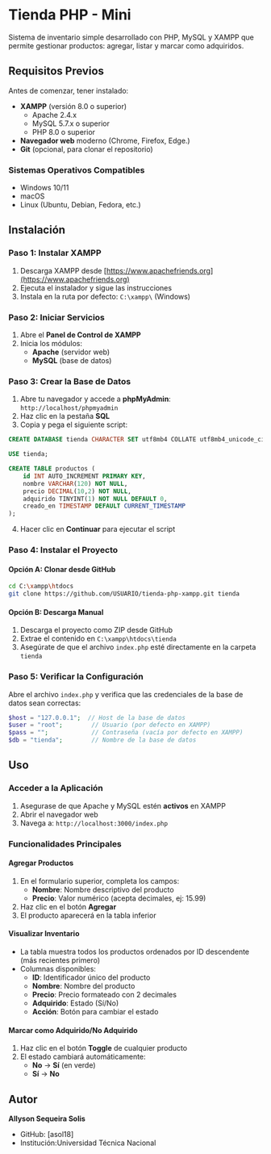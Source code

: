 # Tienda PHP - Mini 
Sistema de inventario simple desarrollado con PHP, MySQL y XAMPP que permite gestionar productos: agregar, listar y marcar como adquiridos.
## Requisitos Previos
Antes de comenzar, tener instalado:
- **XAMPP** (versión 8.0 o superior)
  - Apache 2.4.x
  - MySQL 5.7.x o superior
  - PHP 8.0 o superior
- **Navegador web** moderno (Chrome, Firefox, Edge.)
- **Git** (opcional, para clonar el repositorio)
### Sistemas Operativos Compatibles
- Windows 10/11
- macOS
- Linux (Ubuntu, Debian, Fedora, etc.)

##  Instalación
### Paso 1: Instalar XAMPP
1. Descarga XAMPP desde [https://www.apachefriends.org](https://www.apachefriends.org)
2. Ejecuta el instalador y sigue las instrucciones
3. Instala en la ruta por defecto: `C:\xampp\` (Windows) 
### Paso 2: Iniciar Servicios
1. Abre el **Panel de Control de XAMPP**
2. Inicia los módulos:
   -  **Apache** (servidor web)
   -  **MySQL** (base de datos)
### Paso 3: Crear la Base de Datos
1. Abre tu navegador y accede a **phpMyAdmin**: `http://localhost/phpmyadmin`
2. Haz clic en la pestaña **SQL**
3. Copia y pega el siguiente script:
```sql
CREATE DATABASE tienda CHARACTER SET utf8mb4 COLLATE utf8mb4_unicode_ci;

USE tienda;

CREATE TABLE productos (
    id INT AUTO_INCREMENT PRIMARY KEY,
    nombre VARCHAR(120) NOT NULL,
    precio DECIMAL(10,2) NOT NULL,
    adquirido TINYINT(1) NOT NULL DEFAULT 0,
    creado_en TIMESTAMP DEFAULT CURRENT_TIMESTAMP
);
```
4. Hacer clic en **Continuar** para ejecutar el script
### Paso 4: Instalar el Proyecto
#### Opción A: Clonar desde GitHub
```bash
cd C:\xampp\htdocs
git clone https://github.com/USUARIO/tienda-php-xampp.git tienda
```
#### Opción B: Descarga Manual
1. Descarga el proyecto como ZIP desde GitHub
2. Extrae el contenido en `C:\xampp\htdocs\tienda`
3. Asegúrate de que el archivo `index.php` esté directamente en la carpeta `tienda`
### Paso 5: Verificar la Configuración
Abre el archivo `index.php` y verifica que las credenciales de la base de datos sean correctas:
```php
$host = "127.0.0.1";  // Host de la base de datos
$user = "root";        // Usuario (por defecto en XAMPP)
$pass = "";            // Contraseña (vacía por defecto en XAMPP)
$db = "tienda";        // Nombre de la base de datos
```
##  Uso
### Acceder a la Aplicación
1. Asegurase de que Apache y MySQL estén **activos** en XAMPP
2. Abrir el navegador web
3. Navega a: `http://localhost:3000/index.php`

### Funcionalidades Principales
#### Agregar Productos
1. En el formulario superior, completa los campos:
   - **Nombre**: Nombre descriptivo del producto
   - **Precio**: Valor numérico (acepta decimales, ej: 15.99)
2. Haz clic en el botón **Agregar**
3. El producto aparecerá en la tabla inferior
#### Visualizar Inventario
- La tabla muestra todos los productos ordenados por ID descendente (más recientes primero)
- Columnas disponibles:
  - **ID**: Identificador único del producto
  - **Nombre**: Nombre del producto
  - **Precio**: Precio formateado con 2 decimales
  - **Adquirido**: Estado (Sí/No)
  - **Acción**: Botón para cambiar el estado
####  Marcar como Adquirido/No Adquirido
1. Haz clic en el botón **Toggle** de cualquier producto
2. El estado cambiará automáticamente:
   - **No** → **Sí** (en verde)
   - **Sí** → **No**
##  Autor
**Allyson Sequeira Solis**
- GitHub: [asol18]
- Institución:Universidad Técnica Nacional
